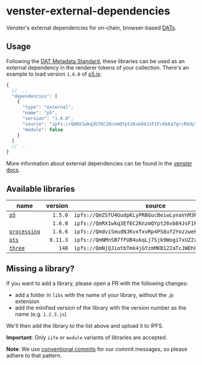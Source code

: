# venster-external-dependencies

Venster's external dependencies for on-chain, browser-based [DATs](https://docs.venster.art/dats.html).

## Usage

Following the [DAT Metadata Standard](https://docs.venster.art/dat-metadata-standard.html), these libraries can be used as an external dependency in the renderer tokens of your collection. There's an example to load version `1.6.0` of [p5.js](https://p5js.org/):

```js
{
  // ...
  "dependencies": [
    {
      "type": "external",
      "name": "p5",
      "version": "1.6.0",
      "source": "ipfs://QmRX1wkq3Ef6C2KnzmQYpt26vb84JsF1Fc6k6a7qrcRXdy",
      "module": false
    }
  ]
  // ...
}
```

More information about external dependencies can be found in the [venster docs](https://docs.venster.art/dat-metadata-standard/specification.html#_2-d-external-dependencies).

## Available libraries

| name                                                           |  version | source                                                  |  module |
| -------------------------------------------------------------- | -------: | ------------------------------------------------------- | ------: |
| [`p5`](https://github.com/processing/p5.js)                    |  `1.5.0` | `ipfs://QmZSfU4GudpKLyPRBGucBeiwLynaVnM3PBLHZDnFhhLePg` | `false` |
|                                                                |  `1.6.0` | `ipfs://QmRX1wkq3Ef6C2KnzmQYpt26vb84JsF1Fc6k6a7qrcRXdy` | `false` |
| [`processing`](https://github.com/processing-js/processing-js) |  `1.6.6` | `ipfs://QmdviSmudNJKvxTxvRp4PS8uf2Yozzwekjq6UPJS37u6pK` | `false` |
| [`pts`](https://github.com/williamngan/pts)                    | `0.11.3` | `ipfs://QmNMnSB7fFUB4ukqLj7Sjk9Wogi7xUZ2zEo4YF2hyzYyUk` | `false` |
| [`three`](https://github.com/mrdoob/three.js/)                 |    `148` | `ipfs://QmNjQJiotbTmk4jGYzmMKB122aTcJWDhQ7jb17ups2K6FD` |  `true` |

## Missing a library?

If you want to add a library, please open a PR with the following changes:

- add a folder in `libs` with the name of your library, without the .js extension
- add the minified version of the library with the version number as the name (e.g. `1.2.3.js`)

We'll then add the library to the list above and upload it to IPFS.

**Important**: Only `iife` or `module` variants of libraries are accepted.

**Note**: We use [conventional commits](https://www.conventionalcommits.org/en/v1.0.0/) for our commit messages, so please adhere to that pattern.
